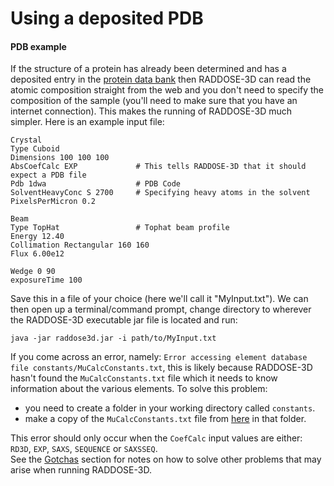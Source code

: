 # Using a deposited PDB

#### PDB example
If the structure of a protein has already been determined and has a deposited entry in the [protein data bank](http://www.rcsb.org/pdb/home/home.do) then RADDOSE-3D can read the atomic composition straight from the web and you don't need to specify the composition of the sample (you'll need to make sure that you have an internet connection). This makes the running of RADDOSE-3D much simpler. Here is an example input file:
```
Crystal
Type Cuboid
Dimensions 100 100 100
AbsCoefCalc EXP             # This tells RADDOSE-3D that it should expect a PDB file
Pdb 1dwa                    # PDB Code
SolventHeavyConc S 2700     # Specifying heavy atoms in the solvent
PixelsPerMicron 0.2

Beam
Type TopHat                 # Tophat beam profile
Energy 12.40
Collimation Rectangular 160 160
Flux 6.00e12

Wedge 0 90
exposureTime 100
```
Save this in a file of your choice (here we'll call it "MyInput.txt"). We can then open up a terminal/command prompt, change directory to wherever the RADDOSE-3D executable jar file is located and run:
```
java -jar raddose3d.jar -i path/to/MyInput.txt
```
If you come across an error, namely: `Error accessing element database file constants/MuCalcConstants.txt`, this is likely because RADDOSE-3D hasn't found the `MuCalcConstants.txt` file which it needs to know information about the various elements. To solve this problem:
   - you need to create a folder in your working directory called `constants`.       
   - make a copy of the `MuCalcConstants.txt` file from [here](https://github.com/GarmanGroup/RADDOSE-3D/tree/master/constants) in that folder.    

   This error should only occur when the `CoefCalc` input values are either: `RD3D`, `EXP`, `SAXS`, `SEQUENCE` or `SAXSSEQ`.   
   See the  [Gotchas](https://github.com/GarmanGroup/RADDOSE-3D#gotchas-when-running-raddose-3d) section for notes on how to solve other problems that may arise when running RADDOSE-3D.
